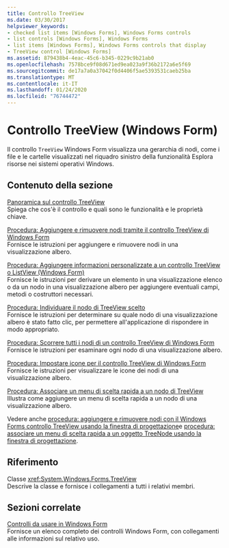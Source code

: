 ```yaml
---
title: Controllo TreeView
ms.date: 03/30/2017
helpviewer_keywords:
- checked list items [Windows Forms], Windows Forms controls
- list controls [Windows Forms], Windows Forms
- list items [Windows Forms], Windows Forms controls that display
- TreeView control [Windows Forms]
ms.assetid: 879438b4-4eac-45c6-b345-0229c9b21ab0
ms.openlocfilehash: 7578bce9f08d671ed9ea023a9f36b2172a6e5f69
ms.sourcegitcommit: de17a7a0a37042f0d4406f5ae5393531caeb25ba
ms.translationtype: MT
ms.contentlocale: it-IT
ms.lasthandoff: 01/24/2020
ms.locfileid: "76744472"
---
```

# <a name="treeview-control-windows-forms"></a>Controllo TreeView (Windows Form)
Il controllo `TreeView` Windows Form visualizza una gerarchia di nodi, come i file e le cartelle visualizzati nel riquadro sinistro della funzionalità Esplora risorse nei sistemi operativi Windows.  
  
## <a name="in-this-section"></a>Contenuto della sezione  
 [Panoramica sul controllo TreeView](treeview-control-overview-windows-forms.md)  
 Spiega che cos'è il controllo e quali sono le funzionalità e le proprietà chiave.  
  
 [Procedura: Aggiungere e rimuovere nodi tramite il controllo TreeView di Windows Form](how-to-add-and-remove-nodes-with-the-windows-forms-treeview-control.md)  
 Fornisce le istruzioni per aggiungere e rimuovere nodi in una visualizzazione albero.  
  
 [Procedura: Aggiungere informazioni personalizzate a un controllo TreeView o ListView (Windows Form)](add-custom-information-to-a-treeview-or-listview-control-wf.md)  
 Fornisce le istruzioni per derivare un elemento in una visualizzazione elenco o da un nodo in una visualizzazione albero per aggiungere eventuali campi, metodi o costruttori necessari.  
  
 [Procedura: Individuare il nodo di TreeView scelto](how-to-determine-which-treeview-node-was-clicked-windows-forms.md)  
 Fornisce le istruzioni per determinare su quale nodo di una visualizzazione albero è stato fatto clic, per permettere all'applicazione di rispondere in modo appropriato.  
  
 [Procedura: Scorrere tutti i nodi di un controllo TreeView di Windows Form](how-to-iterate-through-all-nodes-of-a-windows-forms-treeview-control.md)  
 Fornisce le istruzioni per esaminare ogni nodo di una visualizzazione albero.  
  
 [Procedura: Impostare icone per il controllo TreeView di Windows Form](how-to-set-icons-for-the-windows-forms-treeview-control.md)  
 Fornisce le istruzioni per visualizzare le icone dei nodi di una visualizzazione albero.  
  
 [Procedura: Associare un menu di scelta rapida a un nodo di TreeView](how-to-attach-a-shortcut-menu-to-a-treeview-node.md)  
 Illustra come aggiungere un menu di scelta rapida a un nodo di una visualizzazione albero.  

Vedere anche [procedura: aggiungere e rimuovere nodi con il Windows Forms controllo TreeView usando la finestra di progettazione](add-and-remove-nodes-with-wf-treeview-control-using-the-designer.md)e [procedura: associare un menu di scelta rapida a un oggetto TreeNode usando la finestra di progettazione](how-to-attach-a-shortcut-menu-to-a-treenode-using-the-designer.md).  
  
## <a name="reference"></a>Riferimento  
 Classe <xref:System.Windows.Forms.TreeView>  
 Descrive la classe e fornisce i collegamenti a tutti i relativi membri.  
  
## <a name="related-sections"></a>Sezioni correlate  
 [Controlli da usare in Windows Form](controls-to-use-on-windows-forms.md)  
 Fornisce un elenco completo dei controlli Windows Form, con collegamenti alle informazioni sul relativo uso.
